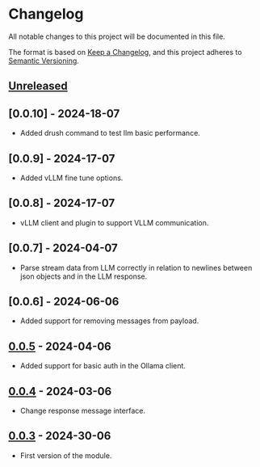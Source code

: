 <!-- markdownlint-disable MD024 -->
# Changelog

All notable changes to this project will be documented in this file.

The format is based on [Keep a Changelog](https://keepachangelog.com/en/1.1.0/),
and this project adheres to [Semantic Versioning](https://semver.org/spec/v2.0.0.html).

## [Unreleased]

## [0.0.10] - 2024-18-07

- Added drush command to test llm basic performance.

## [0.0.9] - 2024-17-07

- Added vLLM fine tune options.

## [0.0.8] - 2024-17-07

- vLLM client and plugin to support VLLM communication.

## [0.0.7] - 2024-04-07

- Parse stream data from LLM correctly in relation to newlines
  between json objects and in the LLM response.

## [0.0.6] - 2024-06-06

- Added support for removing messages from payload.

## [0.0.5] - 2024-04-06

- Added support for basic auth in the Ollama client.

## [0.0.4] - 2024-03-06

- Change response message interface.

## [0.0.3] - 2024-30-06

- First version of the module.

[0.0.5]: https://github.com/itk-dev/llm_services/compare/0.0.4...0.0.5
[0.0.4]: https://github.com/itk-dev/llm_services/compare/0.0.3...0.0.4
[0.0.3]: https://github.com/itk-dev/llm_services/compare/51a8d2e3cfdfe355987bdc1f109cb4e1ecb4cc3a...0.0.3
[Unreleased]: https://github.com/itk-dev/llm_services/compare/develop...HEAD
